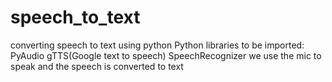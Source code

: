 # speech_to_text
converting speech to text using python 
Python libraries to be imported:
PyAudio
gTTS(Google text to speech)
SpeechRecognizer
we use the mic to speak and the speech is converted to text
